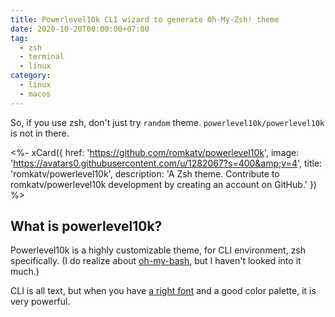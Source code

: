 ```yaml
---
title: Powerlevel10k CLI wizard to generate Oh-My-Zsh! theme
date: 2020-10-20T00:00:00+07:00
tag:
  - zsh
  - terminal
  - linux
category:
  - linux
  - macos
---
```


So, if you use zsh, don't just try `random` theme. `powerlevel10k/powerlevel10k` is not in there.

<%- xCard({
  href: 'https://github.com/romkatv/powerlevel10k',
  image: 'https://avatars0.githubusercontent.com/u/1282067?s=400&amp;v=4',
  title: 'romkatv/powerlevel10k',
  description: 'A Zsh theme. Contribute to romkatv/powerlevel10k development by creating an account on GitHub.'
}) %>

<!-- excerpt -->

## What is powerlevel10k?

Powerlevel10k is a highly customizable theme, for CLI environment, zsh specifically. (I do realize about [oh-my-bash](https://ohmybash.nntoan.com/), but I haven't looked into it much.)

CLI is all text, but when you have [a right font](https://github.com/romkatv/powerlevel10k#meslo-nerd-font-patched-for-powerlevel10k) and a good color palette, it is very powerful.
